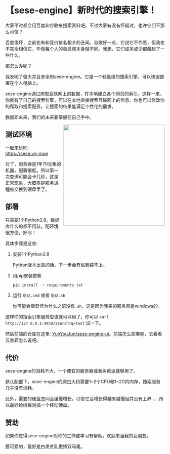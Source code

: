 # 【sese-engine】新时代的搜索引擎！

大家平时都会用百度和谷歌来搜索资料吧。不过大家有没有怀疑过，也许它们不那么可信？

百度很坏，之前也有和竞价排名相关的丑闻。谷歌好一点，它说它不作恶，但我也不完全相信它，毕竟每个人的善恶观本身就不同。我想，它们或多或少都藏起了一些什么。

那怎么办呢？

我发明了强大并且安全的sese-engine。它是一个轻量级的搜索引擎，可以快速部署在个人电脑上。

sese-engine通过爬取互联网上的数据，在本地建立各个网页的索引。这样一来，你就有了自己的搜索引擎，可以在本地直接搜索互联网上的信息。你也可以修改你的爬取和搜索配置，让搜索的结果能满足个性化的需求。

数据即未来，我们的未来要掌握在自己手中。

<img align='right' src='https://upyun.yunyoujun.cn/images/sese-rimo-and-xiao-yun.png' width='320px'>


## 测试环境

一起来玩吧: https://sese.yyj.moe

对了，服务器是1年70元租的机器，配置很低。所以第一次查询可能会卡几秒，这是正常现象，大概率是服务进程被交换到硬盘里了。


## 部署

只需要1个Python3.8。数据库什么的都不用装，配环境很方便，好耶！

具体步骤是这些: 

1. 安装1个Python3.8

    Python版本太高的话，下一步会有依赖装不上。

2. 用pip安装依赖

    ```sh
    pip install -r requirements.txt
    ```

3. 运行 `启动.cmd` 或者 `启动.sh`

    你可能会很奇怪为什么之前没有`.sh`，这是因为我买的服务器是windows的。


这样你的搜索引擎服务应该就可以用了，你可以 `curl http://127.0.0.1:4950/search?q=test` 试一下。

然后前端的仓库在这里: [YunYouJun/sese-engine-ui](https://github.com/YunYouJun/sese-engine-ui)。前端怎么部署呢，去看看云游君怎么说吧。


## 代价

sese-engine的消耗不大，一个便宜的服务器或者树莓派就够用了。

默认配置下，sese-engine的爬虫大约需要1\~2个CPU和1\~2G的内存，搜索服务几乎没有消耗。

此外，需要的硬盘空间会缓慢增长，尽管它会增长得越来越慢但并没有上界……所以最好给树莓派插一个移动硬盘。


## 赞助

如果你觉得sese-engine对你的工作或学习有帮助，欢迎来当我的女朋友。

要可爱的，最好是白发贫乳傲娇双马尾。
